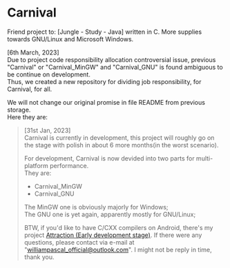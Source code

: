 # Carnival
Friend project to: [Jungle - Study - Java] written in C. More supplies towards GNU/Linux and Microsoft Windows.

\[6th March, 2023\]  
Due to project code responsibility allocation controversial issue, previous "Carnival" or "Carnival_MinGW" and "Carnival_GNU" is found ambiguous to be continue on development.  
Thus, we created a new repository for dividing job responsibility, for Carnival, for all.

We will not change our original promise in file README from previous storage.  
Here they are:

>\[31st Jan, 2023\]  
>Carnival is currently in development, this project will roughly go on the stage with polish in about 6 more months(in the worst scenario).
>
>For development, Carnival is now devided into two parts for multi-platform performance.  
>They are:
>  - Carnival_MinGW
>  - Carnival_GNU  
>
>The MinGW one is obviously majorly for Windows;  
>The GNU one is yet again, apparently mostly for GNU/Linux;
>
>BTW, if you'd like to have C/CXX compilers on Android, there's my project [Attraction (Early development stage)](https://github.com/WilliamPascal/Attraction).
>If there were any questions, please contact via e-mail at "williampascal_official@outlook.com". I might not be reply in time, thank you.

<!--This is the README from previous storage:

# Welcome to Carnival MinGW!🥳

Project: __[Carnival - Study - C]__  
Compiler: x86_64-w64-mingw32  
IDE: [Embarcadero](https://www.embarcadero.com/) [Dev-Cpp](https://www.embarcadero.com/free-tools/dev-cpp)

<u>***Precaution: ISO-C99 standard is majorly used in development.***</u>

<!-- As you may have known, the original project I wrote was [Jungle - Study - Java]. It was aimed to train myself to see if or not I could generalise what I have learnt in the past of three years of studying Java. -->

<!-- Like I said, __\[Jungle - Study - Java\]__ was a tool used in life to somehow improve my accessibilities to all tools I might use during processes of studying. Like a tool set, you see. -->

<!-- Here, I'm going to try to have another purpose-aimed project which I declaim here, used to fully improve my abilities to C and, as well my general mindset towards all accessories of all programming languages. I shall be here, no more to say. --><!--

\[31st Jan, 2023\]  
Carnival is currently in development, this project will roughly go on the stage with polish in about 6 more months(in the worst scenario).

For development, Carnival is now devided into two parts for multi-platform performance.  
They are:
  - Carnival_MinGW
  - Carnival_GNU  

The MinGW one is obviously majorly for Windows;  
The GNU one is yet again, apparently mostly for GNU/Linux;

BTW, if you'd like to have C/CXX compilers on Android, there's my project [Attraction (Early development stage)](https://github.com/WilliamPascal/Attraction).

If there were any questions, please contact via e-mail at "williampascal_official@outlook.com". I might not be reply in time, thank you.
-->
